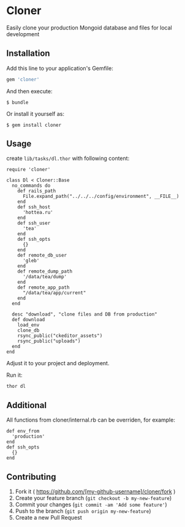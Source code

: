 # Cloner

Easily clone your production Mongoid database and files for local development

## Installation

Add this line to your application's Gemfile:

```ruby
gem 'cloner'
```

And then execute:

    $ bundle

Or install it yourself as:

    $ gem install cloner

## Usage

create ```lib/tasks/dl.thor``` with following content:

    require 'cloner'

    class Dl < Cloner::Base
      no_commands do
        def rails_path
          File.expand_path("../../../config/environment", __FILE__)
        end
        def ssh_host
          'hottea.ru'
        end
        def ssh_user
          'tea'
        end
        def ssh_opts
          {}
        end
        def remote_db_user
          'gleb'
        end
        def remote_dump_path
          '/data/tea/dump'
        end
        def remote_app_path
          "/data/tea/app/current"
        end
      end

      desc "download", "clone files and DB from production"
      def download
        load_env
        clone_db
        rsync_public("ckeditor_assets")
        rsync_public("uploads")
      end
    end

Adjust it to your project and deployment.

Run it:

    thor dl

## Additional

All functions from cloner/internal.rb can be overriden, for example:

    def env_from
      'production'
    end
    def ssh_opts
      {}
    end

## Contributing

1. Fork it ( https://github.com/[my-github-username]/cloner/fork )
2. Create your feature branch (`git checkout -b my-new-feature`)
3. Commit your changes (`git commit -am 'Add some feature'`)
4. Push to the branch (`git push origin my-new-feature`)
5. Create a new Pull Request
